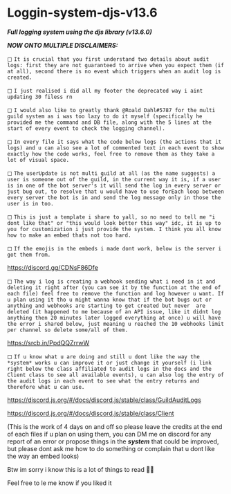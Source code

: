 # Loggin-system-djs-v13.6
***Full logging system using the djs library (v13.6.0)***

***NOW ONTO MULTIPLE DISCLAIMERS:***

◻ `It is crucial that you first understand two details about audit logs: first they are not guaranteed to arrive when you expect them (if at all), second there is no event which triggers when an audit log is created.`

◻ `I just realised i did all my footer the deprecated way i aint updating 30 filess rn`

◻ `I would also like to greatly thank @Roald Dahl#5787 for the multi guild system as i was too lazy to do it myself (specifically he provided me the command and DB file, along with the 5 lines at the start of every event to check the logging channel).`

◻ `In every file it says what the code below logs (the actions that it logs) and u can also see a lot of commented text in each event to show exactly how the code works, feel free to remove them as they take a lot of visual space.`

◻ `The userUpdate is not multi guild at all (as the name suggests) a user is someone out of the guild, in the current way it is, if a user is in one of the bot server's it will send the log in every server or just bug out, to resolve that u would have to use forEach loop between every server the bot is in and send the log message only in those the user is in too.`

◻ `This is just a template i share to yall, so no need to tell me "i dont like that" or "this would look better this way" idc, it is up to you for customization i just provide the system. I think you all know how to make an embed thats not too hard.`

◻ `If the emojis in the embeds i made dont work, below is the server i got them from.`

https://discord.gg/CDNsF86Dfe

◻ `The way i log is creating a webhook sending what i need in it and deleting it right after (you can see it by the function at the end of each file) feel free to remove the function and log however u want. If u plan using it tho u might wanna know that if the bot bugs out or anything and webhooks are starting to get created but never  are deleted (it happened to me because of an API issue, like it didnt log anything then 20 minutes later logged everything at once) u will have the error i shared below, just meaning u reached the 10 webhooks limit per channel so delete some/all of them.`

https://srcb.in/PpdQQZrrwW

◻ `If u know what u are doing and still u dont like the way the *system* works u can improve it or just change it yourself (i link right below the class affiliated to audit logs in the docs and the Client class to see all available events), u can also log the entry of the audit logs in each event to see what the entry returns and therefore what u can use.`

https://discord.js.org/#/docs/discord.js/stable/class/GuildAuditLogs

https://discord.js.org/#/docs/discord.js/stable/class/Client

(This is the work of 4 days on and off so please leave the credits at the end of each files if u plan on using them, you can DM me on discord for any report of an error or propose things in the ***system*** that could be improved, but please dont ask me how to do something or complain that u dont like the way an embed looks)

Btw im sorry i know this is a lot of things to read :man_shrugging: 

Feel free to le me know if you liked it
